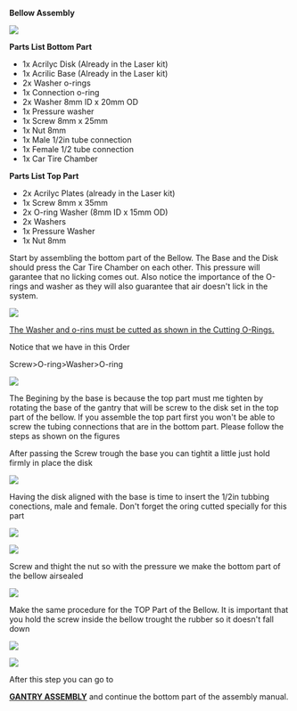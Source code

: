 **Bellow Assembly**

![](images/bellow13.30.53.jpeg)

**Parts List Bottom Part**

- 1x Acrilyc Disk (Already in the Laser kit)
- 1x Acrilic Base (Already in the Laser kit)
- 2x Washer o-rings
- 1x Connection o-ring
- 2x Washer 8mm ID x 20mm OD
- 1x Pressure washer
- 1x Screw 8mm x 25mm
- 1x Nut 8mm
- 1x Male 1/2in tube connection
- 1x Female 1/2 tube connection
- 1x Car Tire Chamber

**Parts List Top Part**

- 2x Acrilyc Plates (already in the Laser kit)
- 1x Screw 8mm x 35mm
- 2x O-ring Washer (8mm ID x 15mm OD)
- 2x Washers
- 1x Pressure Washer
- 1x Nut 8mm

Start by assembling the bottom part of the Bellow. The Base and the Disk should press the Car Tire Chamber on each other. This pressure will garantee that no licking comes out. Also notice the importance of the O-rings and washer as they will also guarantee that air doesn't lick in the system. 

![](images/bellow13.58.57.jpeg)

[The Washer and o-rins must be cutted as shown in the Cutting O-Rings.](../O-Rings/CuttingOrings.md)

Notice that we have in this Order

Screw>O-ring>Washer>O-ring

![](images/bellow14.00.00.jpeg)

The Begining by the base is because the top part must me tighten by rotating the base of the gantry that will be screw to the disk set in the top part of the bellow. If you assemble the top part first you won't be able to screw the tubing connections that are in the bottom part. Please follow the steps as shown on the figures

After passing the Screw trough the base you can tightit a little just hold firmly in place the disk

![](images/bellow14.02.21.jpeg)

Having the disk aligned with the base is time to insert the 1/2in tubbing conections, male and female. Don't forget the oring cutted specially for this part

![](images/bellow14.03.57.jpeg)

![](images/bellow14.04.03.jpeg)

Screw and thight the nut so with the pressure we make the bottom part of the bellow airsealed

![](images/bellow14.05.46.jpeg)

Make the same procedure for the TOP Part of the Bellow. It is important that you hold the screw inside the bellow trought the rubber so it doesn't fall down

![](images/bellow14.13.23.jpeg)

![](images/bellow14.13.41.jpeg)

After this step you can go to 

[**GANTRY ASSEMBLY**](../Gantry/GantryAssembly.md) and continue the bottom part of the assembly manual.